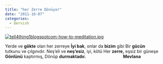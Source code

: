 ```yaml
---
title: "her Zerre Dönüyor"
date: "2011-10-07"
categories: 
  - Dervish
---
```


[![tell4thing1blogspotcom-how-to-meditation.jpg](/uploads/2011/10/tell4thing1blogspotcom-how-to-meditation.jpg)](/uploads/2011/10/tell4thing1blogspotcom-how-to-meditation.jpg "tell4thing1blogspotcom-how-to-meditation.jpg")

[](/uploads/2011/10/b_zerre.jpg "b_zerre.jpg")Yerde ve **gökte** olan her zerreye **İyi bak**, onlar da **bizim** gibi Bir **gücün** tutkunu ve çılgınıdır. Neş’eli ve **neş’esiz**, iyi, kötü Her **zerre,** eşsiz bir güneşe **Gönlünü** kaptırmış, Dönüp **durmaktadır.**                               **Mevlana**
